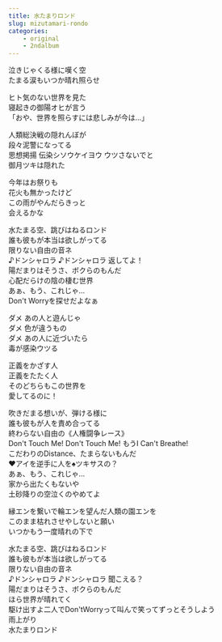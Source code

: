 ```yaml
---
title: 水たまりロンド
slug: mizutamari-rondo
categories:
    - original
    - 2ndalbum
---
```


泣きじゃくる様に嘆く空  
たまる涙もいつか晴れ照らせ  

ヒト気のない世界を見た  
寝起きの御陽オヒが言う  
「おや、世界を照らすには悲しみが今は…」  

人類総決戦の隠れんぼが  
段々泥警になってる  
思想掲揚 伝染シソウケイヨウ ウツさないでと  
御月ツキは隠れた  

今年はお祭りも  
花火も無かったけど  
この雨がやんだらきっと  
会えるかな  

水たまる空、跳びはねるロンド  
誰も彼もが本当は欲しがってる  
限りない自由の音ネ  
♪ドンシャロラ ♪ドンシャロラ 返してよ！  
陽だまりはそうさ、ボクらのもんだ  
心配だらけの陰の棲む世界  
あぁ、もう、これじゃ…  
Don't Worryを探せだよなぁ  

ダメ あの人と遊んじゃ  
ダメ 色が違うもの  
ダメ あの人に近づいたら  
毒が感染ウツる  

正義をかざす人  
正義をたたく人  
そのどちらもこの世界を  
愛してるのに！  

吹きだまる想いが、弾ける様に  
誰も彼もが人を責め合ってる  
終わらない自由の《人権闘争レース》  
Don't Touch Me! Don't Touch Me! もうI Can't Breathe!  
こだわりのDistance、たまらないもんだ  
♥アイを逆手に人を♠ツキサスの？  
あぁ、もう、これじゃ…  
家から出たくもないや  
土砂降りの空泣くのやめてよ  

縁エンを繋いで輪エンを望んだ人類の園エンを  
このまま枯れさせやしないと願い  
いつかもう一度晴れの下で  

水たまる空、跳びはねるロンド  
誰も彼もが本当は欲しがってる  
限りない自由の音ネ  
♪ドンシャロラ ♪ドンシャロラ 聞こえる？  
陽だまりはそうさ、ボクらのもんだ  
ほら世界が晴れてく  
駆け出すよ二人でDon'tWorryって叫んで笑ってずっとそうしよう  
雨上がり  
水たまりロンド  